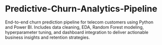 # Predictive-Churn-Analytics-Pipeline
End-to-end churn prediction pipeline for telecom customers using Python and Power BI. Includes data cleaning, EDA, Random Forest modeling, hyperparameter tuning, and dashboard integration to deliver actionable business insights and retention strategies.
